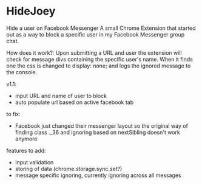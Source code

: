 # HideJoey
Hide a user on Facebook Messenger
A small Chrome Extension that started out as a way to block a specific user in my Facebook Messenger group chat.

How does it work?:
Upon submitting a URL and user the extension will check for message divs containing the specific user's name.
When it finds one the css is changed to display: none; and logs the ignored message to the console.

v1.1:
- input URL and name of user to block
- auto populate url based on active facebook tab

to fix:
- Facebook just changed their messenger layout so the original way of finding class ._36 and ignoring based on nextSibling doesn't work anymore


features to add:
- input validation
- storing of data (chrome.storage.sync.set?)
- message specific ignoring, currently ignoring across all messages
